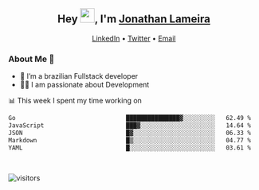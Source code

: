 <h2 align="center">Hey <img src="https://github.com/TheDudeThatCode/TheDudeThatCode/blob/master/Assets/Hi.gif" width="29">, I'm <a href="https://www.linkedin.com/in/jonathanlameira/">Jonathan Lameira</a></h2>
<p align="center">
  <a href="https://www.linkedin.com/in/jonathanlameira/">LinkedIn</a> •
  <a href="https://twitter.com/jlameira">Twitter</a> •
  <a href="mailto:jlameira@gmail.com">Email</a>
</p>

### About Me 🚀
- 🌱  I’m a brazilian Fullstack developer</br>
- 👨‍💻  I am passionate about Development</br>

<!-- ![Jonathan Lameira github stats](https://github-readme-stats.vercel.app/api?username=jlameirameli&show_icons=true&hide_border=true)&nbsp;&nbsp; -->

📊 This week I spent my time working on
<!--START_SECTION:waka-->

```txt
Go                               ███████████████▓░░░░░░░░░   62.49 %
JavaScript                       ███▓░░░░░░░░░░░░░░░░░░░░░   14.64 %
JSON                             █▓░░░░░░░░░░░░░░░░░░░░░░░   06.33 %
Markdown                         █▒░░░░░░░░░░░░░░░░░░░░░░░   04.77 %
YAML                             █░░░░░░░░░░░░░░░░░░░░░░░░   03.61 %
```

<!--END_SECTION:waka-->

<br />

![visitors](https://visitor-badge.laobi.icu/badge?page_id=jlameira.jlameira)
